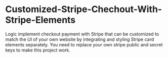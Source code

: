 # Customized-Stripe-Chechout-With-Stripe-Elements
Logic implement checkout payment with Stripe that can be customized to match the UI of your own website by integrating and styling Stripe card elements separately.
You need to replace your own stripe public and secret keys to make this project work.

